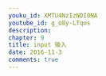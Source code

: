 ```yaml
---
youku_id: XMTU4NzIzNDI0NA
youtube_id: g_o8y-LTqos
description: 
chapter: 9
title: input 输入
date: 2016-11-3
comments: true
---
```



